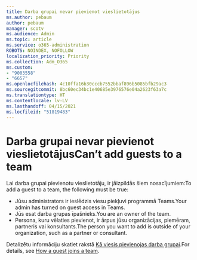 ```yaml
---
title: Darba grupai nevar pievienot vieslietotājus
ms.author: pebaum
author: pebaum
manager: scotv
ms.audience: Admin
ms.topic: article
ms.service: o365-administration
ROBOTS: NOINDEX, NOFOLLOW
localization_priority: Priority
ms.collection: Adm_O365
ms.custom:
- "9003558"
- "6657"
ms.openlocfilehash: 4c10ffa16b30cccb7552bbaf896b5085bfb29ac3
ms.sourcegitcommit: 8bc60ec34bc1e40685e3976576e04a2623f63a7c
ms.translationtype: HT
ms.contentlocale: lv-LV
ms.lasthandoff: 04/15/2021
ms.locfileid: "51819483"
---
```

# <a name="cant-add-guests-to-a-team"></a><span data-ttu-id="2cf77-102">Darba grupai nevar pievienot vieslietotājus</span><span class="sxs-lookup"><span data-stu-id="2cf77-102">Can’t add guests to a team</span></span>

<span data-ttu-id="2cf77-103">Lai darba grupai pievienotu vieslietotāju, ir jāizpildās šiem nosacījumiem:</span><span class="sxs-lookup"><span data-stu-id="2cf77-103">To add a guest to a team, the following must be true:</span></span>  

- <span data-ttu-id="2cf77-104">Jūsu administrators ir ieslēdzis viesu piekļuvi programmā Teams.</span><span class="sxs-lookup"><span data-stu-id="2cf77-104">Your admin has turned on guest access in Teams.</span></span>
- <span data-ttu-id="2cf77-105">Jūs esat darba grupas īpašnieks.</span><span class="sxs-lookup"><span data-stu-id="2cf77-105">You are an owner of the team.</span></span>
- <span data-ttu-id="2cf77-106">Persona, kuru vēlaties pievienot, ir ārpus jūsu organizācijas, piemēram, partneris vai konsultants.</span><span class="sxs-lookup"><span data-stu-id="2cf77-106">The person you want to add is outside of your organization, such as a partner or consultant.</span></span>

<span data-ttu-id="2cf77-107">Detalizētu informāciju skatiet rakstā [Kā viesis pievienojas darba grupai](https://docs.microsoft.com/MicrosoftTeams/guest-joins).</span><span class="sxs-lookup"><span data-stu-id="2cf77-107">For details, see  [How a guest joins a team](https://docs.microsoft.com/MicrosoftTeams/guest-joins).</span></span>